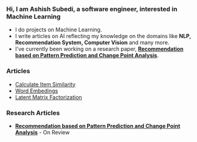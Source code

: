 ### Hi, I am Ashish Subedi, a software engineer, interested in Machine Learning

* I do projects on Machine Learning.
* I write articles on AI reflecting my knowledge on the domains like **NLP, Recommendation System, Computer Vision** and many more.
* I've currently been working on a research paper, **[Recommendation based on Pattern Prediction and Change Point Analysis](https://www.researchgate.net/publication/344397561_Recommendation_based_on_Pattern_Prediction_Change_Point_Analysis)**.

### Articles
* [Calculate Item Similarity](https://medium.com/swlh/calculate-item-similarity-d7a6255c912d)
* [Word Embedings](https://medium.com/analytics-vidhya/word-embeddings-b859184304fe)
* [Latent Matrix Factorization](https://medium.com/swlh/latent-matrix-factorization-6fa1cd0b2e5f)

### Research Articles
* **[Recommendation based on Pattern Prediction and Change Point Analysis](https://www.researchgate.net/publication/344397561_Recommendation_based_on_Pattern_Prediction_Change_Point_Analysis)** - On Review





